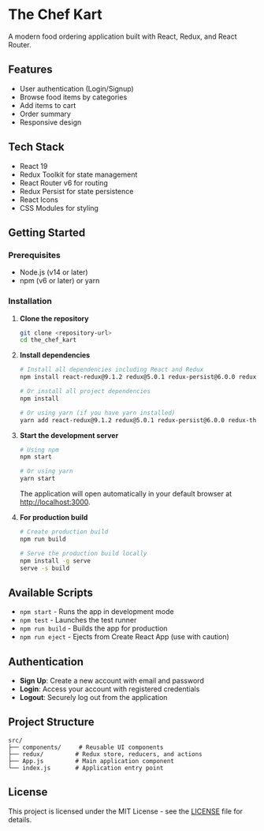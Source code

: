 # The Chef Kart

A modern food ordering application built with React, Redux, and React Router.

## Features

- User authentication (Login/Signup)
- Browse food items by categories
- Add items to cart
- Order summary
- Responsive design

##  Tech Stack

- React 19
- Redux Toolkit for state management
- React Router v6 for routing
- Redux Persist for state persistence
- React Icons
- CSS Modules for styling

## Getting Started

### Prerequisites

- Node.js (v14 or later)
- npm (v6 or later) or yarn

### Installation

1. **Clone the repository**
   ```bash
   git clone <repository-url>
   cd the_chef_kart
   ```

2. **Install dependencies**
   ```bash
   # Install all dependencies including React and Redux
   npm install react-redux@9.1.2 redux@5.0.1 redux-persist@6.0.0 redux-thunk@3.1.0 @reduxjs/toolkit@2.3.0
   
   # Or install all project dependencies
   npm install
   
   # Or using yarn (if you have yarn installed)
   yarn add react-redux@9.1.2 redux@5.0.1 redux-persist@6.0.0 redux-thunk@3.1.0 @reduxjs/toolkit@2.3.0
   ```

3. **Start the development server**
   ```bash
   # Using npm
   npm start
   
   # Or using yarn
   yarn start
   ```
   
   The application will open automatically in your default browser at [http://localhost:3000](http://localhost:3000).

4. **For production build**
   ```bash
   # Create production build
   npm run build
   
   # Serve the production build locally
   npm install -g serve
   serve -s build
   ```

## Available Scripts

- `npm start` - Runs the app in development mode
- `npm test` - Launches the test runner
- `npm run build` - Builds the app for production
- `npm run eject` - Ejects from Create React App (use with caution)

## Authentication

- **Sign Up**: Create a new account with email and password
- **Login**: Access your account with registered credentials
- **Logout**: Securely log out from the application

##  Project Structure

```
src/
├── components/     # Reusable UI components
├── redux/         # Redux store, reducers, and actions
├── App.js         # Main application component
└── index.js       # Application entry point
```

##  License

This project is licensed under the MIT License - see the [LICENSE](LICENSE) file for details.

